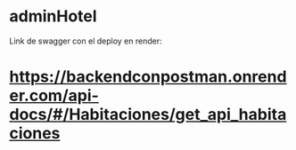 # adminHotel

Link de swagger con el deploy en render:

# https://backendconpostman.onrender.com/api-docs/#/Habitaciones/get_api_habitaciones 

